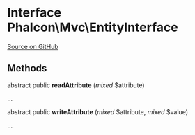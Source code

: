 # Interface **Phalcon\\Mvc\\EntityInterface**

<a href="https://github.com/phalcon/cphalcon/blob/master/phalcon/mvc/entityinterface.zep" class="btn btn-default btn-sm">Source on GitHub</a>

## Methods
abstract public  **readAttribute** (*mixed* $attribute)

...


abstract public  **writeAttribute** (*mixed* $attribute, *mixed* $value)

...



